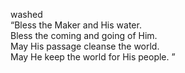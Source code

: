 washed <br>
“Bless the Maker and His water.<br>
Bless the coming and going of Him.<br>
May His passage cleanse the world.<br>
May He keep the world for His people. ”<br>

